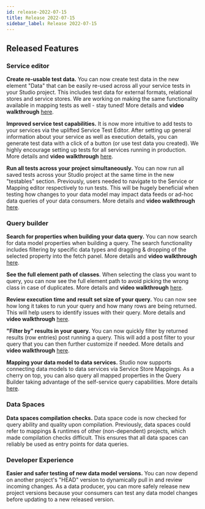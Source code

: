 ```yaml
---
id: release-2022-07-15
title: Release 2022-07-15
sidebar_label: Release 2022-07-15
---
```


## Released Features

### Service editor

**Create re-usable test data.** You can now create test data in the new element "Data" that can be easily re-used across all your service tests in your Studio project. This includes test data for external formats, relational stores and service stores. We are working on making the same functionality available in mapping tests as well - stay tuned! More details and **video walkthrough** [here](https://github.com/finos/legend-studio/pull/1195).

**Improved service test capabilities.** It is now more intuitive to add tests to your services via the uplifted Service Test Editor. After setting up general information about your service as well as execution details, you can generate test data with a click of a button (or use test data you created). We highly encourage setting up tests for all services running in production. More details and **video walkthrough** [here](https://github.com/finos/legend-studio/pull/1195).

**Run all tests across your project simultaneously.** You can now run all saved tests across your Studio project at the same time in the new "testables" section. Previously, users needed to navigate to the Service or Mapping editor respectively to run tests. This will be hugely beneficial when testing how changes to your data model may impact data feeds or ad-hoc data queries of your data consumers. More details and **video walkthrough** [here](https://github.com/finos/legend-studio/pull/1114).

### Query builder

**Search for properties when building your data query.** You can now search for data model properties when building a query. The search functionality includes filtering by specific data types and dragging & dropping of the selected property into the fetch panel. More details and **video walkthrough** [here](https://github.com/finos/legend-studio/pull/1212).

**See the full element path of classes**. When selecting the class you want to query, you can now see the full element path to avoid picking the wrong class in case of duplicates. More details and **video walkthrough** [here](https://github.com/finos/legend-studio/pull/1243).

**Review execution time and result set size of your query.** You can now see how long it takes to run your query and how many rows are being returned. This will help users to identify issues with their query. More details and **video walkthrough** [here](https://github.com/finos/legend-studio/pull/1244).

**"Filter by" results in your query.** You can now quickly filter by returned results (row entries) post running a query. This will add a post filter to your query that you can then further customize if needed. More details and **video walkthrough** [here](https://github.com/finos/legend-studio/pull/1204).

**Mapping your data model to data services.** Studio now supports connecting data models to data services via Service Store Mappings. As a cherry on top, you can also query all mapped properties in the Query Builder taking advantage of the self-service query capabilities. More details [here](https://github.com/finos/legend-studio/issues/816).

### Data Spaces

**Data spaces compilation checks.** Data space code is now checked for query ability and quality upon compilation. Previously, data spaces could refer to mappings & runtimes of other (non-dependent) projects, which made compilation checks difficult. This ensures that all data spaces can reliably be used as entry points for data queries. 

### Developer Experience

**Easier and safer testing of new data model versions.** You can now depend on another project's "HEAD" version to dynamically pull in and review incoming changes. As a data producer, you can more safely release new project versions because your consumers can test any data model changes before updating to a new released version. 



